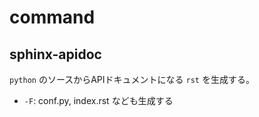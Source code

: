# command

## sphinx-apidoc

`python` のソースからAPIドキュメントになる `rst` を生成する。

* `-F`: conf.py, index.rst なども生成する
